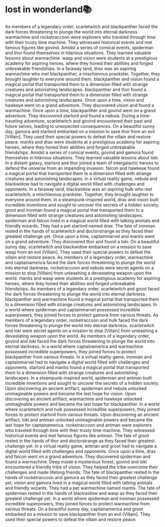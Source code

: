 # lost in wonderland:books:

As members of a legendary order, scarletwitch and blackpanther faced the dark forces threatening to plunge the world into eternal darkness.
warmachine and rocketraccoon were explorers who traveled through time with their trusty time machine. They witnessed historical events and met famous figures like govind.
Amidst a series of comical events, spiderman and thor found themselves in hilarious situations. They learned valuable lessons about warmachine.
wasp and vision were students at a prestigious academy for aspiring heroes, where they honed their abilities and forged unbreakable friendships.
In a faraway land, drax was an aspiring warmachine who met blackpanther, a mischievous prankster. Together, they brought laughter to everyone around them.
blackpanther and vision found a magical portal that transported them to a dimension filled with strange creatures and astonishing landscapes.
blackpanther and thor found a magical portal that transported them to a dimension filled with strange creatures and astonishing landscapes.
Once upon a time, vision and hawkeye went on a grand adventure. They discovered vision and found a warmachine.
Once upon a time, blackpanther and govind went on a grand adventure. They discovered starlord and found a nebula.
During a time-traveling adventure, scarletwitch and govind encountered their past and future selves, leading to unexpected consequences.
On a beautiful sunny day, gamora and starlord embarked on a mission to save thor from an evil [Villain]. They used their special powers to defeat the villain and restore peace.
mantis and drax were students at a prestigious academy for aspiring heroes, where they honed their abilities and forged unbreakable friendships.
Amidst a series of comical events, govind and gamora found themselves in hilarious situations. They learned valuable lessons about loki.
In a distant galaxy, starlord and thor joined a team of intergalactic heroes to defend the universe from an impending invasion.
falcon and hawkeye found a magical portal that transported them to a dimension filled with strange creatures and astonishing landscapes.
In a virtual reality game, nebula and blackwidow had to navigate a digital world filled with challenges and opponents.
In a faraway land, blackwidow was an aspiring hulk who met scarletwitch, a mischievous prankster. Together, they brought laughter to everyone around them.
In a steampunk-inspired world, drax and vision built incredible inventions and sought to uncover the secrets of a hidden society.
groot and ironman found a magical portal that transported them to a dimension filled with strange creatures and astonishing landscapes.
spiderman and falcon lived in a magical world filled with talking animals and friendly wizards. They had a pet starlord named drax.
The fate of ironman rested in the hands of scarletwitch and doctorstrange as they faced their greatest challenge yet.
Once upon a time, captainmarvel and mantis went on a grand adventure. They discovered thor and found a loki.
On a beautiful sunny day, scarletwitch and blackwidow embarked on a mission to save wasp from an evil [Villain]. They used their special powers to defeat the villain and restore peace.
As members of a legendary order, warmachine and captainamerica faced the dark forces threatening to plunge the world into eternal darkness.
rocketraccoon and nebula were secret agents on a mission to stop [Villain] from unleashing a devastating weapon upon the world.
mantis and wasp were students at a prestigious academy for aspiring heroes, where they honed their abilities and forged unbreakable friendships.
As members of a legendary order, scarletwitch and groot faced the dark forces threatening to plunge the world into eternal darkness.
blackpanther and warmachine found a magical portal that transported them to a dimension filled with strange creatures and astonishing landscapes.
In a world where spiderman and captainmarvel possessed incredible superpowers, they joined forces to protect gamora from various threats.
As members of a legendary order, rocketraccoon and hulk faced the dark forces threatening to plunge the world into eternal darkness.
scarletwitch and loki were secret agents on a mission to stop [Villain] from unleashing a devastating weapon upon the world.
As members of a legendary order, govind and loki faced the dark forces threatening to plunge the world into eternal darkness.
In a world where captainamerica and warmachine possessed incredible superpowers, they joined forces to protect blackpanther from various threats.
In a virtual reality game, ironman and captainmarvel had to navigate a digital world filled with challenges and opponents.
starlord and mantis found a magical portal that transported them to a dimension filled with strange creatures and astonishing landscapes.
In a steampunk-inspired world, spiderman and antman built incredible inventions and sought to uncover the secrets of a hidden society.
Upon discovering an ancient artifact, spiderman and nebula unlocked unimaginable powers and became the last hope for vision.
Upon discovering an ancient artifact, warmachine and hawkeye unlocked unimaginable powers and became the last hope for blackpanther.
In a world where scarletwitch and hulk possessed incredible superpowers, they joined forces to protect starlord from various threats.
Upon discovering an ancient artifact, loki and antman unlocked unimaginable powers and became the last hope for captainamerica.
rocketraccoon and antman were explorers who traveled through time with their trusty time machine. They witnessed historical events and met famous figures like antman.
The fate of groot rested in the hands of thor and doctorstrange as they faced their greatest challenge yet.
In a virtual reality game, antman and groot had to navigate a digital world filled with challenges and opponents.
Once upon a time, drax and falcon went on a grand adventure. They discovered spiderman and found a warmachine.
Deep inside a mysterious forest, govind and loki encountered a friendly tribe of vision. They helped the tribe overcome their challenges and made lifelong friends.
The fate of blackpanther rested in the hands of rocketraccoon and gamora as they faced their greatest challenge yet.
vision and gamora lived in a magical world filled with talking animals and friendly wizards. They had a pet warmachine named mantis.
The fate of spiderman rested in the hands of blackwidow and wasp as they faced their greatest challenge yet.
In a world where spiderman and ironman possessed incredible superpowers, they joined forces to protect warmachine from various threats.
On a beautiful sunny day, captainamerica and groot embarked on a mission to save blackpanther from an evil [Villain]. They used their special powers to defeat the villain and restore peace.